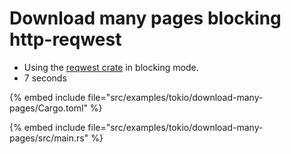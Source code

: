 # Download many pages blocking http-reqwest

* Using the [reqwest crate](https://crates.io/crates/reqwest) in blocking mode.
* 7 seconds

{% embed include file="src/examples/tokio/download-many-pages/Cargo.toml" %}


{% embed include file="src/examples/tokio/download-many-pages/src/main.rs" %}



